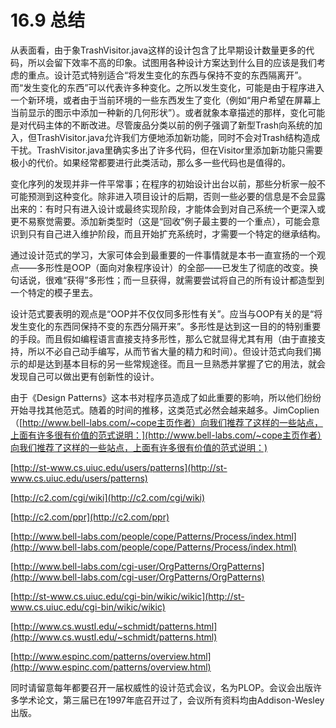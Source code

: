 # 16.9 总结

从表面看，由于象TrashVisitor.java这样的设计包含了比早期设计数量更多的代码，所以会留下效率不高的印象。试图用各种设计方案达到什么目的应该是我们考虑的重点。设计范式特别适合“将发生变化的东西与保持不变的东西隔离开”。而“发生变化的东西”可以代表许多种变化。之所以发生变化，可能是由于程序进入一个新环境，或者由于当前环境的一些东西发生了变化（例如“用户希望在屏幕上当前显示的图示中添加一种新的几何形状”）。或者就象本章描述的那样，变化可能是对代码主体的不断改进。尽管废品分类以前的例子强调了新型Trash向系统的加入，但TrashVisitor.java允许我们方便地添加新功能，同时不会对Trash结构造成干扰。TrashVisitor.java里确实多出了许多代码，但在Visitor里添加新功能只需要极小的代价。如果经常都要进行此类活动，那么多一些代码也是值得的。

变化序列的发现并非一件平常事；在程序的初始设计出台以前，那些分析家一般不可能预测到这种变化。除非进入项目设计的后期，否则一些必要的信息是不会显露出来的：有时只有进入设计或最终实现阶段，才能体会到对自己系统一个更深入或更不易察觉需要。添加新类型时（这是“回收”例子最主要的一个重点），可能会意识到只有自己进入维护阶段，而且开始扩充系统时，才需要一个特定的继承结构。

通过设计范式的学习，大家可体会到最重要的一件事情就是本书一直宣扬的一个观点——多形性是OOP（面向对象程序设计）的全部——已发生了彻底的改变。换句话说，很难“获得”多形性；而一旦获得，就需要尝试将自己的所有设计都造型到一个特定的模子里去。

设计范式要表明的观点是“OOP并不仅仅同多形性有关”。应当与OOP有关的是“将发生变化的东西同保持不变的东西分隔开来”。多形性是达到这一目的的特别重要的手段。而且假如编程语言直接支持多形性，那么它就显得尤其有用（由于直接支持，所以不必自己动手编写，从而节省大量的精力和时间）。但设计范式向我们揭示的却是达到基本目标的另一些常规途径。而且一旦熟悉并掌握了它的用法，就会发现自己可以做出更有创新性的设计。

由于《Design Patterns》这本书对程序员造成了如此重要的影响，所以他们纷纷开始寻找其他范式。随着的时间的推移，这类范式必然会越来越多。JimCoplien（[http://www.bell-labs.com/~cope主页作者）向我们推荐了这样的一些站点，上面有许多很有价值的范式说明：](http://www.bell-labs.com/~cope主页作者）向我们推荐了这样的一些站点，上面有许多很有价值的范式说明：)

[http://st-www.cs.uiuc.edu/users/patterns](http://st-www.cs.uiuc.edu/users/patterns)

[http://c2.com/cgi/wiki](http://c2.com/cgi/wiki)

[http://c2.com/ppr](http://c2.com/ppr)

[http://www.bell-labs.com/people/cope/Patterns/Process/index.html](http://www.bell-labs.com/people/cope/Patterns/Process/index.html)

[http://www.bell-labs.com/cgi-user/OrgPatterns/OrgPatterns](http://www.bell-labs.com/cgi-user/OrgPatterns/OrgPatterns)

[http://st-www.cs.uiuc.edu/cgi-bin/wikic/wikic](http://st-www.cs.uiuc.edu/cgi-bin/wikic/wikic)

[http://www.cs.wustl.edu/~schmidt/patterns.html](http://www.cs.wustl.edu/~schmidt/patterns.html)

[http://www.espinc.com/patterns/overview.html](http://www.espinc.com/patterns/overview.html)

同时请留意每年都要召开一届权威性的设计范式会议，名为PLOP。会议会出版许多学术论文，第三届已在1997年底召开过了，会议所有资料均由Addison-Wesley出版。

